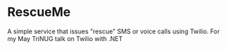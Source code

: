 RescueMe
========

A simple service that issues "rescue" SMS or voice calls using Twilio.  For my May TriNUG talk on Twilio with .NET
